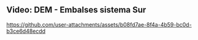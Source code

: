 ## Video: DEM - Embalses sistema Sur

https://github.com/user-attachments/assets/b08fd7ae-8f4a-4b59-bc0d-b3ce6d48ecdd